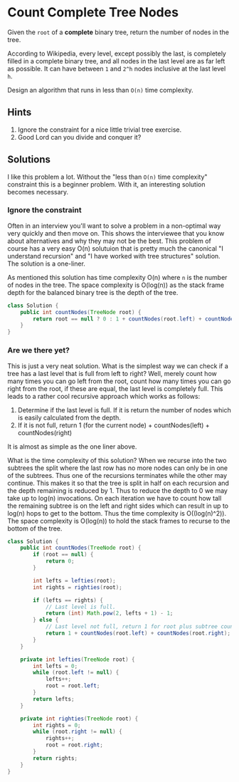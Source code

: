 # Count Complete Tree Nodes

Given the `root` of a **complete** binary tree, return the number of nodes in
the tree.

According to Wikipedia, every level, except possibly the last, is completely
filled in a complete binary tree, and all nodes in the last level are as far
left as possible. It can have between `1` and `2^h` nodes inclusive at the
last level `h`.

Design an algorithm that runs in less than `O(n)` time complexity.

## Hints

1. Ignore the constraint for a nice little trivial tree exercise.
1. Good Lord can you divide and conquer it?

## Solutions

I like this problem a lot. Without the "less than `O(n)` time complexity"
constraint this is a beginner problem. With it, an interesting solution
becomes necessary.

### Ignore the constraint

Often in an interview you'll want to solve a problem in a non-optimal way very
quickly and then move on. This shows the interviewee that you know about
alternatives and why they may not be the best. This problem of course has a
very easy O(n) solutuion that is pretty much the canonical "I understand
recursion" and "I have worked with tree structures" solution. The solution
is a one-liner.

As mentioned this solution has time complexity O(n) where `n` is the number of
nodes in the tree. The space complexity is O(log(n)) as the stack frame depth
for the balanced binary tree is the depth of the tree.

```java
class Solution {
    public int countNodes(TreeNode root) {
        return root == null ? 0 : 1 + countNodes(root.left) + countNodes(root.right);
    }
}
```

### Are we there yet?

This is just a very neat solution. What is the simplest way we can check if a tree
has a last level that is full from left to right? Well, merely count how many times
you can go left from the root, count how many times you can go right from the root,
if these are equal, the last level is completely full. This leads to a rather cool
recursive approach which works as follows:

1. Determine if the last level is full. If it is return the number of nodes which
   is easily calculated from the depth.
1. If it is not full, return 1 (for the current node) + countNodes(left) + countNodes(right)

It is almost as simple as the one liner above.

What is the time complexity of this solution? When we recurse into the two
subtrees the split where the last row has no more nodes can only be in one of
the subtrees. Thus one of the recursions terminates while the other may
continue. This makes it so that the tree is split in half on each recursion and
the depth remaining is reduced by 1. Thus to reduce the depth to 0 we may take
up to log(n) invocations. On each iteration we have to count how tall the
remaining subtree is on the left and right sides which can result in up to
log(n) hops to get to the bottom. Thus the time complexity is O((log(n)^2)).
The space complexity is O(log(n)) to hold the stack frames to recurse to the
bottom of the tree.

```java
class Solution {
    public int countNodes(TreeNode root) {
        if (root == null) {
            return 0;
        }

        int lefts = lefties(root);
        int rights = righties(root);

        if (lefts == rights) {
            // Last level is full.
            return (int) Math.pow(2, lefts + 1) - 1;
        } else {
            // Last level not full, return 1 for root plus subtree counts.
            return 1 + countNodes(root.left) + countNodes(root.right);
        }
    }

    private int lefties(TreeNode root) {
        int lefts = 0;
        while (root.left != null) {
            lefts++;
            root = root.left;
        }
        return lefts;
    }

    private int righties(TreeNode root) {
        int rights = 0;
        while (root.right != null) {
            rights++;
            root = root.right;
        }
        return rights;
    }
}
```
